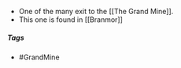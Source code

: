- One of the many exit to the [[The Grand Mine]].
- This one is found in [[Branmor]]

##### Tags
- #GrandMine